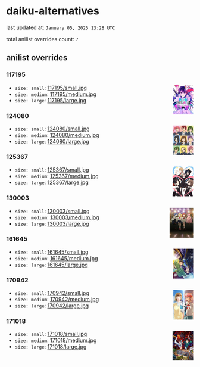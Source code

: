 # daiku-alternatives

last updated at: `January 05, 2025 13:28 UTC`

total anilist overrides count: `7`

## anilist overrides

### 117195

<img align="right" src="117195/small.jpg" height="80px">

* `size: small`: [117195/small.jpg](117195/small.jpg)
* `size: medium`: [117195/medium.jpg](117195/medium.jpg)
* `size: large`: [117195/large.jpg](117195/large.jpg)

### 124080

<img align="right" src="124080/small.jpg" height="80px">

* `size: small`: [124080/small.jpg](124080/small.jpg)
* `size: medium`: [124080/medium.jpg](124080/medium.jpg)
* `size: large`: [124080/large.jpg](124080/large.jpg)

### 125367

<img align="right" src="125367/small.jpg" height="80px">

* `size: small`: [125367/small.jpg](125367/small.jpg)
* `size: medium`: [125367/medium.jpg](125367/medium.jpg)
* `size: large`: [125367/large.jpg](125367/large.jpg)

### 130003

<img align="right" src="130003/small.jpg" height="80px">

* `size: small`: [130003/small.jpg](130003/small.jpg)
* `size: medium`: [130003/medium.jpg](130003/medium.jpg)
* `size: large`: [130003/large.jpg](130003/large.jpg)

### 161645

<img align="right" src="161645/small.jpg" height="80px">

* `size: small`: [161645/small.jpg](161645/small.jpg)
* `size: medium`: [161645/medium.jpg](161645/medium.jpg)
* `size: large`: [161645/large.jpg](161645/large.jpg)

### 170942

<img align="right" src="170942/small.jpg" height="80px">

* `size: small`: [170942/small.jpg](170942/small.jpg)
* `size: medium`: [170942/medium.jpg](170942/medium.jpg)
* `size: large`: [170942/large.jpg](170942/large.jpg)

### 171018

<img align="right" src="171018/small.jpg" height="80px">

* `size: small`: [171018/small.jpg](171018/small.jpg)
* `size: medium`: [171018/medium.jpg](171018/medium.jpg)
* `size: large`: [171018/large.jpg](171018/large.jpg)


